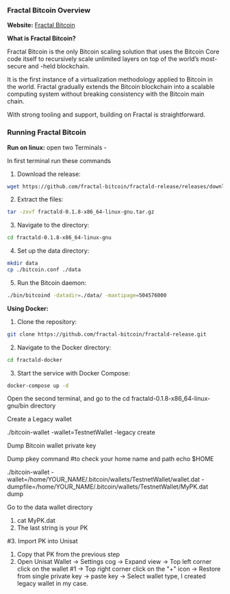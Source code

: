 ### Fractal Bitcoin Overview

**Website:** [Fractal Bitcoin](https://fractalbitcoin.io)

**What is Fractal Bitcoin?**

Fractal Bitcoin is the only Bitcoin scaling solution that uses the Bitcoin Core code itself to recursively scale unlimited layers on top of the world’s most-secure and -held blockchain.

It is the first instance of a virtualization methodology applied to Bitcoin in the world. Fractal gradually extends the Bitcoin blockchain into a scalable computing system without breaking consistency with the Bitcoin main chain.

With strong tooling and support, building on Fractal is straightforward.

### Running Fractal Bitcoin

**Run on linux:**
open two Terminals -

In first terminal run these commands 

1. Download the release:

```bash
wget https://github.com/fractal-bitcoin/fractald-release/releases/download/v0.1.8/fractald-0.1.8-x86_64-linux-gnu.tar.gz
```

2. Extract the files:

```bash
tar -zxvf fractald-0.1.8-x86_64-linux-gnu.tar.gz
```

3. Navigate to the directory:

```bash
cd fractald-0.1.8-x86_64-linux-gnu
```

4. Set up the data directory:

```bash
mkdir data
cp ./bitcoin.conf ./data
```

5. Run the Bitcoin daemon:

```bash
./bin/bitcoind -datadir=./data/ -maxtipage=504576000
```

**Using Docker:**

1. Clone the repository:

```bash
git clone https://github.com/fractal-bitcoin/fractald-release.git
```

2. Navigate to the Docker directory:

```bash
cd fractald-docker
```

3. Start the service with Docker Compose:

```bash
docker-compose up -d
```


Open the second terminal, and go to the cd fractald-0.1.8-x86_64-linux-gnu/bin directory

Create a Legacy wallet

./bitcoin-wallet -wallet=TestnetWallet -legacy create



Dump Bitcoin wallet private key

Dump pkey command 
#to check your home name and path echo $HOME 

./bitcoin-wallet -wallet=/home/YOUR_NAME/.bitcoin/wallets/TestnetWallet/wallet.dat -dumpfile=/home/YOUR_NAME/.bitcoin/wallets/TestnetWallet/MyPK.dat dump


Go to the data wallet directory 

1. cat MyPK.dat 
2. The last string is your PK



#3. Import PK into Unisat 

1. Copy that PK from the previous step 
2. Open Unisat Wallet -> Settings cog -> Expand view -> Top left corner click on the wallet #1 ->  Top right corner click on the "+" icon  -> Restore from single private key -> paste key -> Select wallet type, I created legacy wallet in my case.





